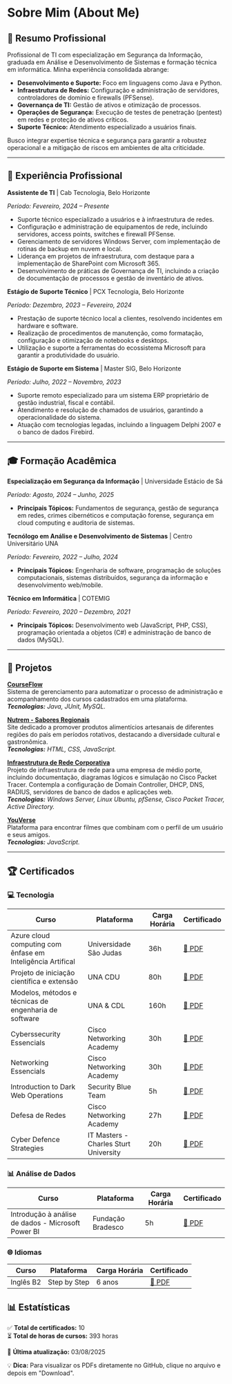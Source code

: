 # Sobre Mim (About Me)

## 📄 Resumo Profissional

Profissional de TI com especialização em Segurança da Informação, graduada em Análise e Desenvolvimento de Sistemas e formação técnica em informática. Minha experiência consolidada abrange:

* **Desenvolvimento e Suporte:** Foco em linguagens como Java e Python.
* **Infraestrutura de Redes:** Configuração e administração de servidores, controladores de domínio e firewalls (PFSense).
* **Governança de TI:** Gestão de ativos e otimização de processos.
* **Operações de Segurança:** Execução de testes de penetração (pentest) em redes e proteção de ativos críticos.
* **Suporte Técnico:** Atendimento especializado a usuários finais.

Busco integrar expertise técnica e segurança para garantir a robustez operacional e a mitigação de riscos em ambientes de alta criticidade.

---

## 💼 Experiência Profissional

**Assistente de TI** | Cab Tecnologia, Belo Horizonte

*Período: Fevereiro, 2024 – Presente*

* Suporte técnico especializado a usuários e à infraestrutura de redes.
* Configuração e administração de equipamentos de rede, incluindo servidores, access points, switches e firewall PFSense.
* Gerenciamento de servidores Windows Server, com implementação de rotinas de backup em nuvem e local.
* Liderança em projetos de infraestrutura, com destaque para a implementação de SharePoint com Microsoft 365.
* Desenvolvimento de práticas de Governança de TI, incluindo a criação de documentação de processos e gestão de inventário de ativos.

**Estágio de Suporte Técnico** | PCX Tecnologia, Belo Horizonte

*Período: Dezembro, 2023 – Fevereiro, 2024*

* Prestação de suporte técnico local a clientes, resolvendo incidentes em hardware e software.
* Realização de procedimentos de manutenção, como formatação, configuração e otimização de notebooks e desktops.
* Utilização e suporte a ferramentas do ecossistema Microsoft para garantir a produtividade do usuário.

**Estágio de Suporte em Sistema** | Master SIG, Belo Horizonte

*Período: Julho, 2022 – Novembro, 2023*

* Suporte remoto especializado para um sistema ERP proprietário de gestão industrial, fiscal e contábil.
* Atendimento e resolução de chamados de usuários, garantindo a operacionalidade do sistema.
* Atuação com tecnologias legadas, incluindo a linguagem Delphi 2007 e o banco de dados Firebird.

---

## 🎓 Formação Acadêmica

**Especialização em Segurança da Informação** | Universidade Estácio de Sá

*Período: Agosto, 2024 – Junho, 2025*
* **Principais Tópicos:** Fundamentos de segurança, gestão de segurança em redes, crimes cibernéticos e computação forense, segurança em cloud computing e auditoria de sistemas.

**Tecnólogo em Análise e Desenvolvimento de Sistemas** | Centro Universitário UNA

*Período: Fevereiro, 2022 – Julho, 2024*
* **Principais Tópicos:** Engenharia de software, programação de soluções computacionais, sistemas distribuídos, segurança da informação e desenvolvimento web/mobile.

**Técnico em Informática** | COTEMIG

*Período: Fevereiro, 2020 – Dezembro, 2021*
* **Principais Tópicos:** Desenvolvimento web (JavaScript, PHP, CSS), programação orientada a objetos (C#) e administração de banco de dados (MySQL).

---

## 🚀 Projetos

**[CourseFlow](https://github.com/Marlon1337s/CourseFlow)**
<br>
Sistema de gerenciamento para automatizar o processo de administração e acompanhamento dos cursos cadastrados em uma plataforma.
<br>
*__Tecnologias:__ Java, JUnit, MySQL.*

**[Nutrem - Sabores Regionais](https://github.com/brunogregorioj/Nutrem-SaboresRegionais)**
<br>
Site dedicado a promover produtos alimentícios artesanais de diferentes regiões do país em períodos rotativos, destacando a diversidade cultural e gastronômica.
<br>
*__Tecnologias:__ HTML, CSS, JavaScript.*

**[Infraestrutura de Rede Corporativa](https://github.com/[SEU-USUARIO]/Projeto-Redes)**
<br>
Projeto de infraestrutura de rede para uma empresa de médio porte, incluindo documentação, diagramas lógicos e simulação no Cisco Packet Tracer. Contempla a configuração de Domain Controller, DHCP, DNS, RADIUS, servidores de banco de dados e aplicações web.
<br>
*__Tecnologias:__ Windows Server, Linux Ubuntu, pfSense, Cisco Packet Tracer, Active Directory.*

**[YouVerse](https://github.com/lucas-lana/DuoMo)**
<br>
Plataforma para encontrar filmes que combinam com o perfil de um usuário e seus amigos.
<br>
*__Tecnologias:__ JavaScript.*

---
## 🏆 Certificados

### 💻 Tecnologia
| Curso | Plataforma | Carga Horária | Certificado |
|-------|------------|--------------|-------------|
| Azure cloud computing com ênfase em Inteligência Artifical | Universidade São Judas | 36h | [📁 PDF](/Certificados/azureCloudComputing.pdf) |
| Projeto de iniciação científica e extensão | UNA CDU | 80h | [📁 PDF](/Certificados/businessLab.pdf) |
| Modelos, métodos e técnicas de engenharia de software | UNA & CDL | 160h | [📁 PDF](/Certificados/CDLgestão_e_qualidade_de_software.pdf) |
| Cyberssecurity Essencials | Cisco Networking Academy | 30h | [📁 PDF](/Certificados/Cybersecurity_Essentials_certificate_renatareismarinho-gmail-com_fd51f8a1-a68a-4361-bd45-d113a2bb2f72.pdf) |
| Networking Essencials | Cisco Networking Academy | 30h | [📁 PDF](/Certificados/Networking_Essentials_certificate_renatareismarinho-gmail-com_e6bc6fa9-bda8-4549-8b2f-091df3b72259.pdf) |
| Introduction to Dark Web Operations | Security Blue Team | 5h |[📁 PDF](/Certificados/Introduction_to_Dark_Web_Operations-course.pdf) |
| Defesa de Redes | Cisco Networking Academy | 27h |[📁 PDF](/Certificados/cisco_NetworDefense.pdf) |
| Cyber Defence Strategies | IT Masters - Charles Sturt University | 20h |[📁 PDF](/Certificados/Certificate_of_Completion.pdf) |

### 📊 Análise de Dados
| Curso | Plataforma | Carga Horária | Certificado |
|-------|------------|--------------|-------------|
| Introdução à análise de dados - Microsoft Power BI | Fundação Bradesco | 5h | [📁 PDF](/Certificados/powerBI.pdf) |

### 🌐 Idiomas
| Curso | Plataforma | Carga Horária | Certificado |
|-------|------------|--------------|-------------|
| Inglês B2 | Step by Step | 6 anos | [📁 PDF](/Certificados/certificado_ingles.pdf) |

## 📊 Estatísticas
✅ **Total de certificados:** 10  
⏳ **Total de horas de cursos:** 393 horas  

📌 **Última atualização:** 03/08/2025

💡 **Dica:** Para visualizar os PDFs diretamente no GitHub, clique no arquivo e depois em "Download".
